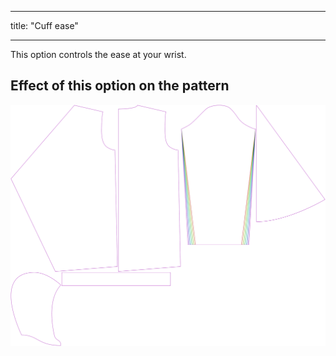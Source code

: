 - - -
title: "Cuff ease"
- - -

This option controls the ease at your wrist.

## Effect of this option on the pattern

![This image shows the effect of this option by superimposing several variants that have a different value for this option](yuri_cuffease_sample.svg "Effect of this option on the pattern")
